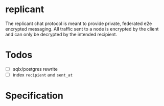 # replicant
The replicant chat protocol is meant to provide private, federated e2e encrypted messaging.
All traffic sent to a node is encrypted by the client and can only be decrypted by the intended recipient.

# Todos
- [ ] sqlx/postgres rewrite
- [ ] index `recipient` and `sent_at`

# Specification